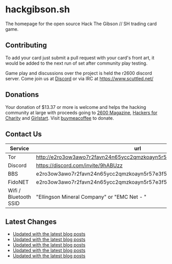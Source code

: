# hackgibson.sh
The homepage for the open source Hack The Gibson // SH trading card game.


## Contributing

To add your card just submit a pull request with your card's front art, it would be added to the next run of set after community play testing.

Game play and discussions over the project is held the r2600 discord server. Come join us at [Discord](https://discord.com/invite/9hABUzz) or via IRC at https://www.scuttled.net/


## Donations

Your donation of $13.37 or more is welcome and helps the hacking community at large with proceeds going to [2600 Magazine](https://2600.com/), [Hackers for Charity](https://hackersforcharity.org) and [Girlstart](https://girlstart.org).  Visit [buymeacoffee](https://www.buymeacoffee.com/hackgibson.sh) to donate.


## Contact Us

Service | url
-|-
Tor | http://e2ro3ow3awo7r2favn24n65ycc2qmzkoayn5r57e3f56nvjwdcgg32ad.onion
Discord | https://discord.com/invite/9hABUzz
BBS | e2ro3ow3awo7r2favn24n65ycc2qmzkoayn5r57e3f56nvjwdcgg32ad.onion:23
FidoNET | e2ro3ow3awo7r2favn24n65ycc2qmzkoayn5r57e3f56nvjwdcgg32ad.onion:24554
Wifi / Bluetooth SSID | "Ellingson Mineral Company" or "EMC Net - <fidonet address>"

## Latest Changes
<!-- BLOG-POST-LIST:START -->
- [Updated with the latest blog posts](https://github.com/DFW2600/hackgibson.sh/commit/7f309bda4db89a85beae4f6bcb2691c29666ac5e)
- [Updated with the latest blog posts](https://github.com/DFW2600/hackgibson.sh/commit/befca00f53df6a4fcaa66f6ce1a4fd6a53f7729a)
- [Updated with the latest blog posts](https://github.com/DFW2600/hackgibson.sh/commit/69eafd6c19002e2205d609d570cb77708a474c62)
- [Updated with the latest blog posts](https://github.com/DFW2600/hackgibson.sh/commit/842a1131c01d5dfd0e3b1ad3e4ff7cf8c07ae720)
- [Updated with the latest blog posts](https://github.com/DFW2600/hackgibson.sh/commit/d5eb0de340282c1c1bcd3c83c5139e591033b751)
<!-- BLOG-POST-LIST:END -->
